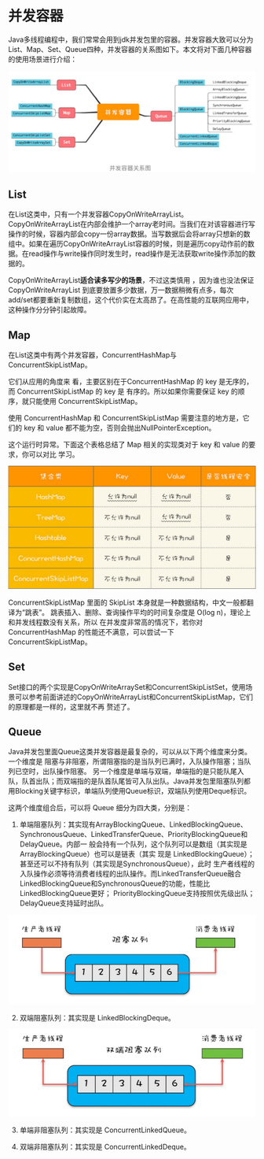# 并发容器

Java多线程编程中，我们常常会用到jdk并发包里的容器。并发容器大致可以分为List、Map、Set、Queue四种，并发容器的关系图如下。本文将对下面几种容器的使用场景进行介绍：

![](./img/concurrentcontainer/1.png)

## List

在List这类中，只有一个并发容器CopyOnWriteArrayList。CopyOnWriteArrayList在内部会维护一个array老时间。当我们在对该容器进行写操作的时候，容器内部会copy一份array数据。当写数据后会将array只想新的数组中。如果在遍历CopyOnWriteArrayList容器的时候，则是遍历copy动作前的数据。在read操作与write操作同时发生时，read操作是无法获取write操作添加的数据的。

CopyOnWriteArrayList**适合读多写少的场景**，不过这类慎用 ，因为谁也没法保证CopyOnWriteArrayList 到底要放置多少数据，万一数据稍微有点多，每次add/set都要重新复制数组，这个代价实在太高昂了。在高性能的互联网应用中，这种操作分分钟引起故障。

## Map

在List这类中有两个并发容器，ConcurrentHashMap与ConcurrentSkipListMap。

它们从应用的角度来 看，主要区别在于ConcurrentHashMap 的 key 是无序的，而 ConcurrentSkipListMap 的 key 是 有序的。所以如果你需要保证 key 的顺序，就只能使用 ConcurrentSkipListMap。

使用 ConcurrentHashMap 和 ConcurrentSkipListMap 需要注意的地方是，它们的 key 和 value 都不能为空，否则会抛出NullPointerException。

这个运行时异常。下面这个表格总结了 Map 相关的实现类对于 key 和 value 的要求，你可以对比 学习。

![](./img/concurrentcontainer/2.png)

ConcurrentSkipListMap	里面的	SkipList	本身就是一种数据结构，中文一般都翻译为“跳表”。 跳表插入、删除、查询操作平均的时间复杂度是	O(log	n)，理论上和并发线程数没有关系，所以 在并发度非常高的情况下，若你对	ConcurrentHashMap	的性能还不满意，可以尝试一下 ConcurrentSkipListMap。

## Set

Set接口的两个实现是CopyOnWriteArraySet和ConcurrentSkipListSet，使用场景可以参考前面讲述的CopyOnWriteArrayList和ConcurrentSkipListMap，它们的原理都是一样的，这里就不再 赘述了。

## Queue

Java并发包里面Queue这类并发容器是最复杂的，可以从以下两个维度来分类。一个维度是 阻塞与非阻塞，所谓阻塞指的是当队列已满时，入队操作阻塞；当队列已空时，出队操作阻塞。 另一个维度是单端与双端，单端指的是只能队尾入队，队首出队；而双端指的是队首队尾皆可入队出队。Java并发包里阻塞队列都用Blocking关键字标识，单端队列使用Queue标识，双端队列使用Deque标识。

这两个维度组合后，可以将	Queue	细分为四大类，分别是：

1. 单端阻塞队列：其实现有ArrayBlockingQueue、LinkedBlockingQueue、 SynchronousQueue、LinkedTransferQueue、PriorityBlockingQueue和DelayQueue。内部一 般会持有一个队列，这个队列可以是数组（其实现是ArrayBlockingQueue）也可以是链表（其实 现是	LinkedBlockingQueue）；甚至还可以不持有队列（其实现是SynchronousQueue），此时 生产者线程的入队操作必须等待消费者线程的出队操作。而LinkedTransferQueue融合 LinkedBlockingQueue和SynchronousQueue的功能，性能比LinkedBlockingQueue更好； PriorityBlockingQueue支持按照优先级出队；DelayQueue支持延时出队。

![](./img/concurrentcontainer/3.png)

2. 双端阻塞队列：其实现是 LinkedBlockingDeque。

![](./img/concurrentcontainer/4.png)

3. 单端非阻塞队列：其实现是 ConcurrentLinkedQueue。

4. 双端非阻塞队列：其实现是 ConcurrentLinkedDeque。